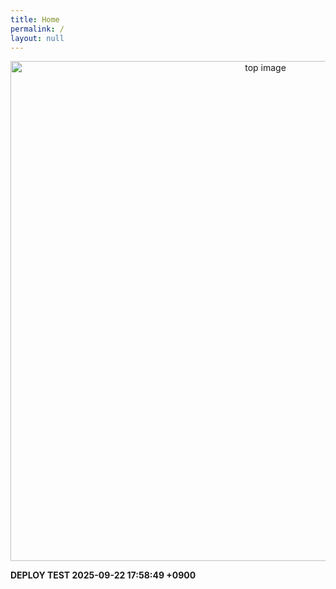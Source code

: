 ```yaml
---
title: Home
permalink: /
layout: null
---
```


<p align="center">
  <img src="https://jeonjung.github.io/assets/img/top.jpg" alt="top image" width="800">
</p>

**DEPLOY TEST 2025-09-22 17:58:49 +0900**
